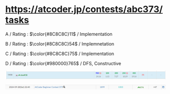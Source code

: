 # https://atcoder.jp/contests/abc373/tasks

A / Rating : $\color{#8C8C8C}11$ / Implementation

B / Rating : $\color{#8C8C8C}54$ / Implemnetation

C / Rating : $\color{#8C8C8C}75$ / Implementation

D / Rating : $\color{#980000}765$ / DFS, Constructive


![My Image](https://github.com/kss418/Atcoder/blob/main/ABC/Images/Standings/373.png)

![My Image](https://github.com/kss418/Atcoder/blob/main/ABC/Images/Performance/373.png)
